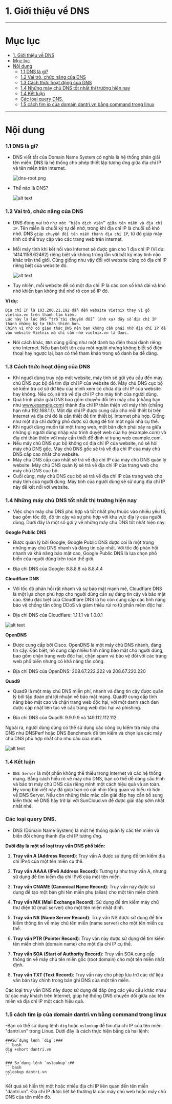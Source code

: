 # 1. Giới thiệu về DNS

____

# Mục lục


- [1. Giới thiệu về DNS](#1-giới-thiệu-về-dns)
- [Mục lục](#mục-lục)
- [Nội dung](#nội-dung)
    - [1.1 DNS là gì?](#11-dns-là-gì)
    - [1.2 Vai trò, chức năng của DNS](#12-vai-trò-chức-năng-của-dns)
    - [1.3 Cách thức hoạt động của DNS](#13-cách-thức-hoạt-động-của-dns)
    - [1.4 Những máy chủ DNS tốt nhất thị trường hiện nay](#14-những-máy-chủ-dns-tốt-nhất-thị-trường-hiện-nay)
    - [1.4 Kết luận](#14-kết-luận)
    - [Các loại query DNS.](#các-loại-query-dns)
    - [1.5 cách tìm ip của domain dantri.vn bằng command trong linux ](#15-cách-tìm-ip-của-domain-dantrivn-bằng-command-trong-linux-)

____

# <a name="content">Nội dung</a>

### <a name="what-is">1.1 DNS là gì?</a>

- DNS viết tắt của Domain Name System có nghĩa là hệ thống phân giải tên miền. DNS là hệ thống cho phép thiết lập tương ứng giữa địa chỉ IP và tên miền trên Internet.

    ![dns-root.png](img/dns-la-gi.jpg)

- Thế nào là DNS?

    ![alt text](img/image.png)

### <a name="whyfeature">1.2 Vai trò, chức năng của DNS</a>

- DNS đóng vai trò `như một “biên dịch viên” giữa tên miền và địa chỉ IP`. Tên miền là chuỗi ký tự dễ nhớ, trong khi địa chỉ IP là chuỗi số khó nhớ. DNS `giúp chuyển đổi tên miền thành địa chỉ IP`, từ đó giúp máy tính có thể truy cập vào các trang web trên internet.

- Mỗi máy tính khi kết nối vào Internet sẽ được gán cho 1 địa chỉ IP (Ví dụ: 1414.1158.62462) riêng biệt và không trùng lẫn với bất kỳ máy tính nào khác trên thế giới. Cũng giống như vậy đối với website cũng có địa chỉ IP riêng biệt của website đó.

    ![alt text](img/image1.png)

- Tuy nhiên, mỗi website đề có một địa chỉ IP là các con số khá dài và khó nhớ khiến bạn không thể nhớ rõ con số IP đó.

**Ví dụ:**
```
Địa chỉ IP là 103.200.21.192 dẫn đến website Vietnix thay vì gõ vietnix.vn trên thanh tìm kiếm. 
Lúc này là lúc DNS “trổ tài chuyển đổi” (ánh xạ) dãy số địa chỉ IP thành những ký tự thân thiện hơn. 
Chính vì nhờ có giao thức DNS nên bạn không cần phải nhớ địa chỉ IP để vào website Vietnix mà chỉ cần nhớ vietnix.vn là được.
```

- Nói cách khác, `DNS` cũng giống như một danh bạ điện thoại dành riêng cho Internet. Nếu bạn biết tên của một người nhưng không biết số điện thoại hay ngược lại, bạn có thể tham khảo trong sổ danh bạ dễ dàng.

### <a name="How it works">1.3 Cách thức hoạt động của DNS</a>

- Khi người dùng truy cập một website, máy tính sẽ gửi yêu cầu đến máy chủ DNS cục bộ để tìm địa chỉ IP của website đó. Máy chủ DNS cục bộ sẽ kiểm tra cơ sở dữ liệu của mình xem có chứa địa chỉ IP của website hay không. Nếu có, sẽ trả về địa chỉ IP cho máy tính của người dùng.
- Quá trình phân giải DNS bao gồm chuyển đổi tên máy chủ (chẳng hạn như www.example.com) thành địa chỉ IP thân thiện với máy tính (chẳng hạn như 192.168.1.1). Một địa chỉ IP được cung cấp cho mỗi thiết bị trên Internet và địa chỉ đó là cần thiết để tìm thiết bị. Internet phù hợp. Giống như một địa chỉ đường phố được sử dụng để tìm một ngôi nhà cụ thể.
- Khi người dùng muốn tải một trang web, một bản dịch phải xảy ra giữa những gì người dùng nhập vào trình duyệt web của họ (example.com) và địa chỉ thân thiện với máy cần thiết để định vị trang web example.com.
- Nếu máy chủ DNS cục bộ không có địa chỉ IP của website, nó sẽ hỏi máy chủ DNS gốc. Máy chủ DNS gốc sẽ trả về địa chỉ IP của máy chủ DNS cấp cao nhất cho website.
- Máy chủ DNS cấp cao nhất sẽ trả về địa chỉ IP của máy chủ DNS quản lý website. Máy chủ DNS quản lý sẽ trả về địa chỉ IP của trang web cho máy chủ DNS cục bộ.
- Cuối cùng, máy chủ DNS cục bộ sẽ trả về địa chỉ IP của trang web cho máy tính của người dùng. Máy tính của người dùng sẽ sử dụng địa chỉ IP này để kết nối với website.

### <a name="Các máy chủ DNS">1.4 Những máy chủ DNS tốt nhất thị trường hiện nay</a>

- Việc chọn máy chủ DNS phù hợp và tốt nhất phụ thuộc vào nhiều yếu tố, bao gồm tốc độ, độ tin cậy và sự phù hợp với khu vực địa lý của người dùng. Dưới đây là một số gợi ý về những máy chủ DNS tốt nhất hiện nay:

**Google Public DNS**

- Được quản lý bởi Google, Google Public DNS được coi là một trong những máy chủ DNS nhanh và đáng tin cậy nhất. Với tốc độ phản hồi nhanh và khả năng bảo mật cao, Google Public DNS là lựa chọn phổ biến của người dùng trên toàn thế giới.

- Địa chỉ DNS của Google: 8.8.8.8 và 8.8.4.4

**Cloudflare DNS**

- Với tốc độ phản hồi rất nhanh và sự bảo mật mạnh mẽ, Cloudflare DNS là một lựa chọn phù hợp cho người dùng cần sự đáng tin cậy và bảo mật cao. Điều đặc biệt của Cloudflare DNS là họ còn cung cấp các tính năng bảo vệ chống tấn công DDoS và giảm thiểu rủi ro từ phần mềm độc hại.

- Địa chỉ DNS của Cloudflare: 1.1.1.1 và 1.0.0.1

![alt text](img/image-dns.png)

**OpenDNS**
- Được cung cấp bởi Cisco. OpenDNS là một máy chủ DNS nhanh, đáng tin cậy. Đặc biệt, nó cung cấp nhiều tính năng bảo mật cho người dùng, bao gồm chặn trang web độc hại, chặn spam và bảo vệ đối với các trang web phổ biến nhưng có khả năng tấn công.

- Địa chỉ DNS của OpenDNS: 208.67.222.222 và 208.67.220.220

**Quad9**

- Quad9 là một máy chủ DNS miễn phí, nhanh và đáng tin cậy được quản lý bởi tập đoàn phi lợi nhuận về bảo mật mạng. Quad9 cung cấp tính năng bảo mật cao và chặn trang web độc hại, với một danh sách đen được cập nhật liên tục về các trang web độc hại và phishing.

- Địa chỉ DNS của Quad9: 9.9.9.9 và 149.112.112.112

Ngoài ra, người dùng cũng có thể sử dụng các công cụ kiểm tra máy chủ DNS như DNSPerf hoặc DNS Benchmark để tìm kiếm và chọn lựa các máy chủ DNS phù hợp nhất cho nhu cầu của mình.

![alt text](img/image-domain.png)

### <a>1.4 Kết luận</a>
  - `DNS Server` là một phần không thể thiếu trong Internet và các hệ thống mạng. Bằng cách hiểu rõ về máy chủ DNS, bạn có thể dễ dàng cấu hình và bảo trì máy chủ DNS của riêng mình một cách hiệu quả và an toàn. Hy vọng bài viết này đã giúp bạn có cái nhìn tổng quan và hiểu rõ hơn về DNS Server. Nếu còn những thắc mắc cần giải đáp hay cần bổ sung kiến thức về DNS hãy trở lại với SunCloud.vn để được giải đáp sớm nhất nhất nhé.

### <a>Các loại query DNS.</a>

- DNS (Domain Name System) là một hệ thống quản lý các tên miền và biến đổi chúng thành địa chỉ IP tương ứng. 

**Dưới đây là một số loại truy vấn DNS phổ biến:**

1. **Truy vấn A (Address Record)**: Truy vấn A được sử dụng để tìm kiếm địa chỉ IPv4 của một tên miền cụ thể.

2. **Truy vấn AAAA (IPv6 Address Record)**: Tương tự như truy vấn A, nhưng sử dụng để tìm kiếm địa chỉ IPv6 của một tên miền.

3. **Truy vấn CNAME (Canonical Name Record)**: Truy vấn này được sử dụng để tạo một bản ghi tên miền phụ (alias) cho một tên miền chính.

4. **Truy vấn MX (Mail Exchange Record)**: Sử dụng để tìm kiếm máy chủ thư điện tử (mail server) cho một tên miền nhất định.

5. **Truy vấn NS (Name Server Record)**: Truy vấn NS được sử dụng để tìm kiếm thông tin về máy chủ tên miền (name server) cho một tên miền cụ thể.

6. **Truy vấn PTR (Pointer Record)**: Truy vấn này được sử dụng để tìm kiếm tên miền chính (domain name) cho một địa chỉ IP cụ thể.

7. **Truy vấn SOA (Start of Authority Record)**: Truy vấn SOA cung cấp thông tin về máy chủ tên miền gốc (root domain) cho một tên miền nhất định.

8. **Truy vấn TXT (Text Record)**: Truy vấn này cho phép lưu trữ các dữ liệu văn bản tùy chỉnh trong bản ghi DNS của một tên miền.

Các loại truy vấn DNS này được sử dụng để đáp ứng các yêu cầu khác nhau từ các máy khách trên Internet, giúp hệ thống DNS chuyển đổi giữa các tên miền và địa chỉ IP một cách hiệu quả.

### <a>1.5 cách tìm ip của domain dantri.vn bằng command trong linux </a>

-Bạn có thể sử dụng lệnh `dig` hoặc `nslookup` để tìm địa chỉ IP của tên miền "dantri.vn" trong Linux. Dưới đây là cách thực hiện bằng cả hai lệnh:

    ###Sử dụng lệnh `dig`:###
    ```bash
    dig +short dantri.vn
    ```

    ### Sử dụng lệnh `nslookup`:##
    ```bash
    nslookup dantri.vn
    ```

Kết quả sẽ hiển thị một hoặc nhiều địa chỉ IP liên quan đến tên miền "dantri.vn". Địa chỉ IP được liệt kê thường là các máy chủ web hoặc máy chủ DNS của tên miền đó.
